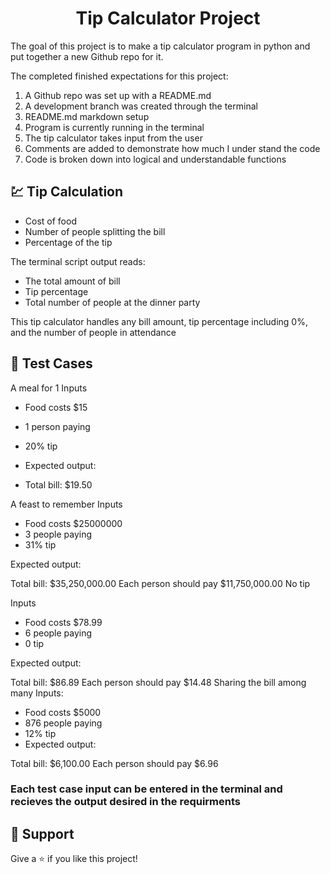 <h1 align="center"><Pyhton Tip Calculator>Tip Calculator Project</h1>

<p align="center"><project-description></p>

The goal of this project is to make a tip calculator program in python and put together a new Github repo for it.

The completed finished expectations for this project:

1. A Github repo was set up with a README.md
2. A development branch was created through the terminal
3. README.md markdown setup 
4. Program is currently running in the terminal
5. The tip calculator takes input from the user
6. Comments are added to demonstrate how much I under stand the code 
7. Code is broken down into logical and understandable functions 

## 💹 Tip Calculation

- Cost of food
- Number of people splitting the bill
- Percentage of the tip

The terminal script output reads:

- The total amount of bill
- Tip percentage
- Total number of people at the dinner party

This tip calculator handles any bill amount, tip percentage including 0%, and the number of people in attendance

## 🧪 Test Cases 

A meal for 1
Inputs

- Food costs $15
- 1 person paying
- 20% tip
- Expected output:

- Total bill: $19.50

A feast to remember
Inputs

- Food costs $25000000
- 3 people paying
- 31% tip

Expected output:

Total bill: $35,250,000.00
Each person should pay $11,750,000.00
No tip

Inputs

- Food costs $78.99
- 6 people paying
- 0 tip

Expected output:

Total bill: $86.89
Each person should pay $14.48
Sharing the bill among many
Inputs:

- Food costs $5000
- 876 people paying
- 12% tip
- Expected output:

Total bill: $6,100.00
Each person should pay $6.96

### Each test case input can be entered in the terminal and recieves the output desired in the requirments


## 🤝 Support

Give a ⭐️ if you like this project!